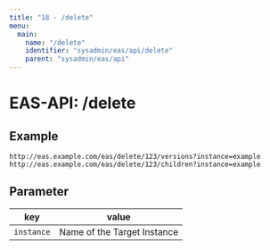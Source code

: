 ```yaml
---
title: "18 - /delete"
menu:
  main:
    name: "/delete"
    identifier: "sysadmin/eas/api/delete"
    parent: "sysadmin/eas/api"
---
```

#  EAS-API: /delete

##  Example

```url
http://eas.example.com/eas/delete/123/versions?instance=example
http://eas.example.com/eas/delete/123/children?instance=example
```


##  Parameter


|key|value|
|---|---|
|`instance`          |Name of the Target Instance|

 

